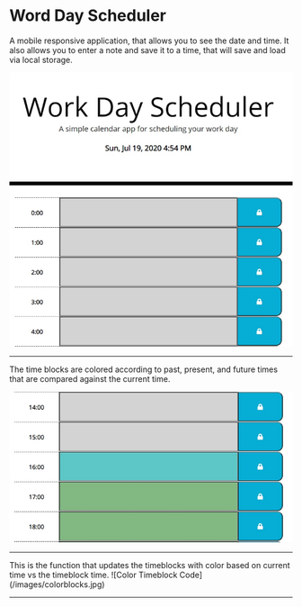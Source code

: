 # Word Day Scheduler

A mobile responsive application, that allows you to see the date and time.
It also allows you to enter a note and save it to a time, that will save and load via local storage.

 ![Work Day Scheduler](/images/scheduler.jpg)

<hr>

The time blocks are colored according to past, present, and future times that are compared against the current time.

![Colored Time Blocks](/images/timecolors.jpg)

<hr>
This is the function that updates the timeblocks with color based on current time vs the timeblock time.
![Color Timeblock Code](/images/colorblocks.jpg)

<hr>
